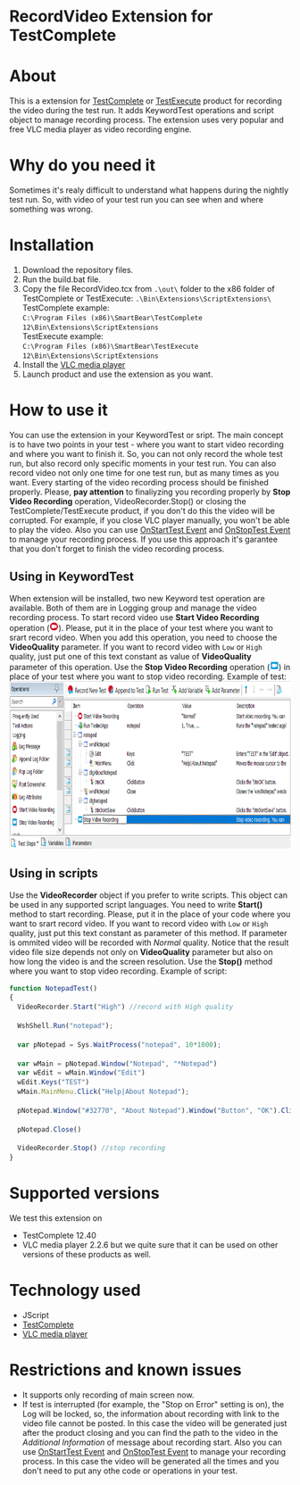 RecordVideo Extension for TestComplete
=================

# About

This is a extension for <a href="https://smartbear.com/product/testcomplete/overview/">TestComplete</a> or <a href="https://smartbear.com/product/testexecute/overview/">TestExecute</a> product for recording the video during the test run.
It adds KeywordTest operations and script object to manage recording process.
The extension uses very popular and free VLC media player as video recording engine.



# Why do you need it

Sometimes it's realy difficult to understand what happens during the nightly test run. So, with video of your test run you can see when and where something was wrong.



# Installation

1) Download the repository files.
2) Run the build.bat file.
3) Copy the file RecordVideo.tcx from `.\out\` folder to the x86 folder of TestComplete or TestExecute:
`.\Bin\Extensions\ScriptExtensions\`<br/>
TestComplete example:<br/>
`C:\Program Files (x86)\SmartBear\TestComplete 12\Bin\Extensions\ScriptExtensions`
<br/>TestExecute example:<br/>
`C:\Program Files (x86)\SmartBear\TestExecute 12\Bin\Extensions\ScriptExtensions`
4) Install the <a href="https://www.videolan.org/vlc/index.html">VLC media player</a>
5) Launch product and use the extension as you want.

# How to use it
You can use the extension in your KeywordTest or sript. The main concept is to have two points in your test - where you want to start video recording and where you want to finish it. So, you can not only record the whole test run, but also record only specific moments in your test run. You can also record video not only one time for one test run, but as many times as you want. 
Every starting of the video recording process should be finished properly. Please, <b>pay attention</b> to finaliyzing you recording properly by <b>Stop Video Recording</b> operation, VideoRecorder.Stop() or closing the TestComplete/TestExecute product, if you don't do this the video will be corrupted. For example, if you close VLC player manually, you won't be able to play the video.
Also you can use <a href="https://support.smartbear.com/testcomplete/docs/reference/events/onstarttest.html">OnStartTest Event</a> and <a href="https://support.smartbear.com/testcomplete/docs/reference/events/onstoptest.html">OnStopTest Event</a> to manage your recording process. If you use this approach it's garantee that you don't forget to finish the video recording process.

## Using in KeywordTest
When extension will be installed, two new Keyword test operation are available. Both of them are in Logging group and manage the video recording process. To start record video use <b>Start Video Recording</b> operation (<img src="https://github.com/AlexanderGubarev/RecordVideo-TestComplete-extension/blob/master/src/VideoStart-16.png" height="16">). Please, put it in the place of your test where you want to srart record video. When you add this operation, you need to choose the <b>VideoQuality</b> parameter. If you want to record video with `Low` or `High` quality, just put one of this text constant as value of <b>VideoQuality</b> parameter of this operation. Use the <b>Stop Video Recording</b> operation (<img src="https://github.com/AlexanderGubarev/RecordVideo-TestComplete-extension/blob/master/src/VideoStop-16.png" height="16">) in place of your test where you want to stop video recording.
Example of test:
<br/>
<img src="https://github.com/AlexanderGubarev/RecordVideo-TestComplete-extension/blob/master/README.files/KDT_RecordVideo.png" height="300">

## Using in scripts
Use the <b>VideoRecorder</b> object if you prefer to write scripts. This object can be used in any supported script languages. You need to write <b>Start()</b> method to start recording. Please, put it in the place of your code where you want to srart record video. If you want to record video with `Low` or `High` quality, just put this text constant as parameter of this method. If parameter is ommited video will be recorded with <i>Normal</i> quality. Notice that the result video file size depends not only on <b>VideoQuality</b> parameter but also on how long the video is and the screen resolution. Use the <b>Stop()</b> method where you want to stop video recording.
Example of script:
```JavaScript
function NotepadTest()
{
  VideoRecorder.Start("High") //record with High quality
  
  WshShell.Run("notepad");
  
  var pNotepad = Sys.WaitProcess("notepad", 10*1000);
  
  var wMain = pNotepad.Window("Notepad", "*Notepad")
  var wEdit = wMain.Window("Edit")
  wEdit.Keys("TEST")
  wMain.MainMenu.Click("Help|About Notepad");
  
  pNotepad.Window("#32770", "About Notepad").Window("Button", "OK").ClickButton();
  
  pNotepad.Close()
  
  VideoRecorder.Stop() //stop recording
}
```


# Supported versions

We test this extension on
* TestComplete 12.40
* VLC media player 2.2.6
but we quite sure that it can be used on other versions of these products as well.



# Technology used

* JScript
* <a href="https://smartbear.com/product/testcomplete/overview/">TestComplete</a>
* <a href="https://www.videolan.org/vlc/index.html">VLC media player</a>



# Restrictions and known issues

* It supports only recording of main screen now.
* If test is interrupted (for example, the "Stop on Error" setting is on), the Log will be locked, so, the information about recording with link to the video file cannot be posted. In this case the video will be generated just after the product closing and you can find the path to the video in the <i>Additional Information</i> of message about recording start. Also you can use <a href="https://support.smartbear.com/testcomplete/docs/reference/events/onstarttest.html">OnStartTest Event</a> and <a href="https://support.smartbear.com/testcomplete/docs/reference/events/onstoptest.html">OnStopTest Event</a> to manage your recording process. In this case the video will be generated all the times and you don't need to put any othe code or operations in your test.
